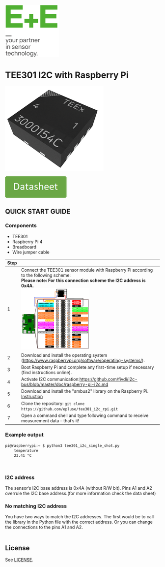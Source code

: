 [![E+E_Logo](./images/epluse-logo.png)](https://www.epluse.com/en/)

# TEE301 I2C with Raspberry Pi 


![TEE301](./images/TEE301.png) 


<!--[![button1](./images/learn-more.png)](https://epluse.com/products/temperature-measurement/temperature-sensing-element/tee301/)   -->
[![button2](./images/data-sheet.png)](https://www.epluse.com/fileadmin/data/product/tee301/datasheet_TEE301.pdf) 



## QUICK START GUIDE  

### Components 
- TEE301
- Raspberry Pi 4
- Breadboard 
- Wire jumper cable <br>

| Step |                                                                                                                                                             |
|------|-------------------------------------------------------------------------------------------------------------------------------------------------------------|
| 1    | Connect the TEE301 sensor module with Raspberry Pi according to the following scheme:<br>__Please note: For this connection scheme the I2C address is 0x4A.__ <br>  [<img src="images/TEE301_rpi.png" width="50%"/>](images/TEE301_rpi.png)|
| 2    | Download and install the operating system (https://www.raspberrypi.org/software/operating-systems/).                                                            |
| 3    | Boot Raspberry Pi and complete any first-time setup if necessary (find instructions online).                                                                |
| 4    | Activate I2C communication:https://github.com/fivdi/i2c-bus/blob/master/doc/raspberry-pi-i2c.md                     |
| 5    | Download and install the "smbus2" library on the Raspberry Pi. [Instruction](https://pypi.org/project/smbus2/#:~:text=Installation%20instructions)            |
| 6    | Clone the repository: ```git clone https://github.com/epluse/tee301_i2c_rpi.git```  |
| 7    | Open a command shell and type following command to receive measurement data – that’s it! |


### Example output

```shell
pi@raspberrypi:~ $ python3 tee301_i2c_single_shot.py
	temperature
	23.41 °C
```
<br>


### I2C address
The sensor‘s I2C base address is 0x4A (without R/W bit). Pins A1 and A2 overrule the I2C base address.(for more information check the data sheet) <br>
### No matching I2C address
You have two ways to match the I2C addresses. The first would be to call the library in the Python file with the correct address. Or you can change the connections to the pins A1 and A2.
<br> 
<br>

## License 
See [LICENSE](LICENSE).

